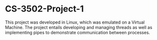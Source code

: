 # CS-3502-Project-1
This project was developed in Linux, which was emulated on a Virtual Machine. The project entails developing and managing threads as well as implementing pipes to demonstrate communication between processes.
